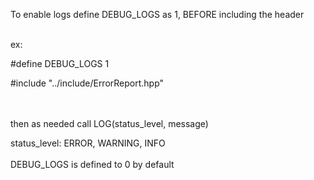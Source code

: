 To enable logs define DEBUG_LOGS as 1, BEFORE including the header <br> <br>

ex:

#define DEBUG_LOGS 1

#include "../include/ErrorReport.hpp" <br> <br> <br>


then as needed call LOG(status_level, message)

status_level: ERROR, WARNING, INFO
<br> <br>
DEBUG_LOGS is defined to 0 by default

